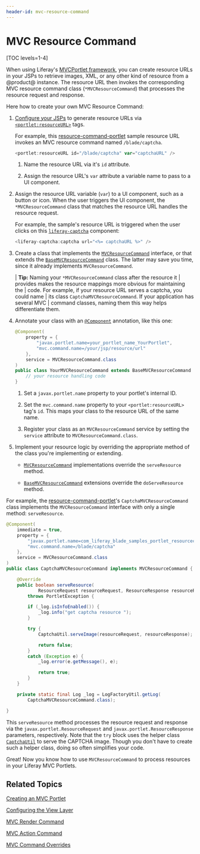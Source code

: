 ```yaml
---
header-id: mvc-resource-command
---
```


# MVC Resource Command

[TOC levels=1-4]

When using Liferay's [MVCPortlet
framework](/docs/7-2/appdev/-/knowledge_base/a/liferay-mvc-portlet), you can
create resource URLs in your JSPs to retrieve images, XML, or any other kind of
resource from a @product@ instance. The resource URL then invokes the
corresponding MVC resource command class (`*MVCResourceCommand`) that processes
the resource request and response. 

Here how to create your own MVC Resource Command:

1.  [Configure your JSPs](/docs/7-2/appdev/-/knowledge_base/a/configuring-the-view-layer)
    to generate resource URLs via
    [`<portlet:resourceURL>`](@platform-ref@/7.2-latest/taglibs/util-taglib/portlet/resourceURL.html)
    tags. 

    For example, this
    [resource-command-portlet](https://github.com/liferay/liferay-blade-samples/tree/7.1/gradle/apps/resource-command-portlet)
    sample resource URL invokes an MVC resource command named `/blade/captcha`.

    ```javascript
    <portlet:resourceURL id="/blade/captcha" var="captchaURL" />
    ```

    1.  Name the resource URL via it's `id` attribute. 

    2.  Assign the resource URL's `var` attribute a variable name to pass to a 
        UI component. 

2.  Assign the resource URL variable (`var`) to a UI component, such as a button
    or icon. When the user triggers the UI component, the `*MVCResourceCommand`
    class that matches the resource URL handles the resource request.

    For example, the sample's resource URL is triggered when the user clicks on
    this
    [`liferay-captcha`](@app-ref@/foundation/latest/taglibdocs/liferay-captcha/captcha.html)
    component:

    ```javascript
    <liferay-captcha:captcha url="<%= captchaURL %>" />
    ```

3.  Create a class that implements the
    [`MVCResourceCommand`](@platform-ref@/7.2-latest/javadocs/portal-kernel/com/liferay/portal/kernel/portlet/bridges/mvc/MVCResourceCommand.html)
    interface, or that extends the
    [`BaseMVCResourceCommand`](@platform-ref@/7.2-latest/javadocs/portal-kernel/com/liferay/portal/kernel/portlet/bridges/mvc/BaseMVCResourceCommand.html)
    class. The latter may save you time, since it already implements
    `MVCResourceCommand`. 

    | **Tip:** Naming your `*MVCResourceCommand` class after the resource it 
    | provides makes the resource mappings more obvious for maintaining the
    | code. For example, if your resource URL serves a captcha, you could name
    | its class `CaptchaMVCResourceCommand`. If your application has several MVC
    | command classes, naming them this way helps differentiate them. 

4.  Annotate your class with an
    [`@Component`](https://osgi.org/javadoc/r6/residential/org/osgi/service/component/annotations/Component.html)
    annotation, like this one:

    ```java
    @Component(
        property = {
            "javax.portlet.name=your_portlet_name_YourPortlet",
            "mvc.command.name=/your/jsp/resource/url"
        },
        service = MVCResourceCommand.class
    )
    public class YourMVCResourceCommand extends BaseMVCResourceCommand {
        // your resource handling code
    }
    ```

    1.  Set a `javax.portlet.name` property to your portlet's internal ID. 
    
    2.  Set the `mvc.command.name` property to your `<portlet:resourceURL>` 
        tag's `id`. This maps your class to the resource URL of the same name. 

    3.  Register your class as an `MVCResourceCommand` service by setting the
        `service` attribute to `MVCResourceCommand.class`. 

        
5.  Implement your resource logic by overriding the appropriate method of the 
    class you're implementing or extending. 

    -   [`MVCResourceCommand`](@platform-ref@/7.2-latest/javadocs/portal-kernel/com/liferay/portal/kernel/portlet/bridges/mvc/MVCResourceCommand.html)
       implementations override the `serveResource` method. 

    -   [`BaseMVCResourceCommand`](@platform-ref@/7.2-latest/javadocs/portal-kernel/com/liferay/portal/kernel/portlet/bridges/mvc/BaseMVCResourceCommand.html)
        extensions override the `doServeResource` method. 

For example, the
[resource-command-portlet](https://github.com/liferay/liferay-blade-samples/tree/7.1/gradle/apps/resource-command-portlet)'s
`CaptchaMVCResourceCommand` class implements the `MVCResourceCommand` interface
with only a single method: `serveResource`. 

```java
@Component(
	immediate = true,
	property = {
		"javax.portlet.name=com_liferay_blade_samples_portlet_resourcecommand_CaptchaPortlet",
		"mvc.command.name=/blade/captcha"
	},
	service = MVCResourceCommand.class
)
public class CaptchaMVCResourceCommand implements MVCResourceCommand {

	@Override
	public boolean serveResource(
			ResourceRequest resourceRequest, ResourceResponse resourceResponse)
		throws PortletException {

		if (_log.isInfoEnabled()) {
			_log.info("get captcha resource ");
		}

		try {
			CaptchaUtil.serveImage(resourceRequest, resourceResponse);

			return false;
		}
		catch (Exception e) {
			_log.error(e.getMessage(), e);

			return true;
		}
	}

	private static final Log _log = LogFactoryUtil.getLog(
		CaptchaMVCResourceCommand.class);

}
```

This `serveResource` method processes the resource request and response via the
`javax.portlet.ResourceRequest` and `javax.portlet.ResourceResponse` parameters,
respectively. Note that the `try` block uses the helper class
[`CaptchaUtil`](@platform-ref@/7.2-latest/javadocs/portal-kernel/com/liferay/portal/kernel/captcha/CaptchaUtil.html)
to serve the CAPTCHA image. Though you don't have to create such a helper class,
doing so often simplifies your code. 

Great! Now you know how to use `MVCResourceCommand` to process resources in your
Liferay MVC Portlets. 

## Related Topics

[Creating an MVC Portlet](/docs/7-2/appdev/-/knowledge_base/a/creating-an-mvc-portlet)

[Configuring the View Layer](/docs/7-2/appdev/-/knowledge_base/a/configuring-the-view-layer)

[MVC Render Command](/docs/7-2/appdev/-/knowledge_base/a/mvc-render-command)

[MVC Action Command](/docs/7-2/appdev/-/knowledge_base/a/mvc-action-command)

[MVC Command Overrides](/docs/7-2/customization/-/knowledge_base/c/overriding-liferay-mvc-commands)
